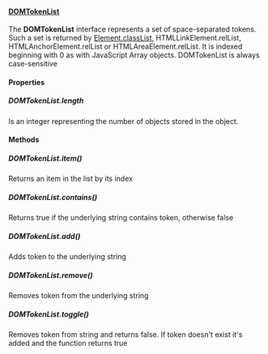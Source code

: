 #### [DOMTokenList](https://developer.mozilla.org/en-US/docs/Web/API/DOMTokenList)

The **DOMTokenList** interface represents a set of space-separated tokens. Such a set is returned by [Element.classList](https://developer.mozilla.org/en-US/docs/Web/API/Element/classList), HTMLLinkElement.relList, HTMLAnchorElement.relList or HTMLAreaElement.relList. It is indexed beginning with 0 as with JavaScript Array objects. DOMTokenList is always case-sensitive

#### Properties

##### DOMTokenList.length

Is an integer representing the number of objects stored in the object.

#### Methods

##### DOMTokenList.item()

Returns an item in the list by its index

##### DOMTokenList.contains()

Returns true if the underlying string contains token, otherwise false

##### DOMTokenList.add()

Adds token to the underlying string

##### DOMTokenList.remove()

Removes token from the underlying string

##### DOMTokenList.toggle()

Removes token from string and returns false. If token doesn't exist it's added and the function returns true

